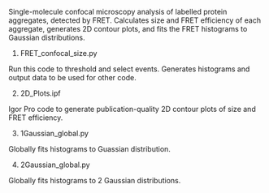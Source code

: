 Single-molecule confocal microscopy analysis of labelled protein aggregates, 
detected by FRET. Calculates size and FRET efficiency of each aggregate, 
generates 2D contour plots, and fits the FRET histograms to Gaussian 
distributions. 

1) FRET_confocal_size.py

Run this code to threshold and select events. Generates histograms and 
output data to be used for other code. 

2) 2D_Plots.ipf

Igor Pro code to generate publication-quality 2D contour plots of size and 
FRET efficiency. 

3) 1Gaussian_global.py

Globally fits histograms to Guassian distribution. 

4) 2Gaussian_global.py

Globally fits histograms to 2 Gaussian distributions. 

